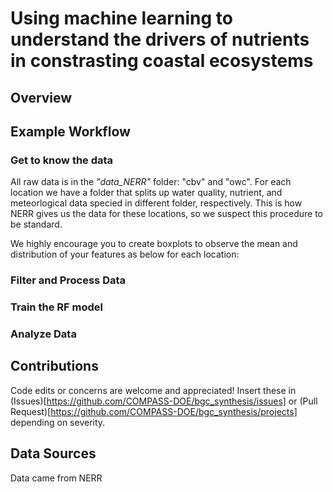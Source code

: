 # Using machine learning to understand the drivers of nutrients in constrasting coastal ecosystems

## Overview

## Example Workflow

### Get to know the data

All raw data is in the _"data_NERR"_ folder: "cbv" and "owc". For each location we have a folder that splits up water quality, nutrient, and meteorlogical data specied in different folder, respectively. This is how NERR gives us the data for these locations, so we suspect this procedure to be standard. 

We highly encourage you to create boxplots to observe the mean and distribution of your features as below for each location:

### Filter and Process Data

### Train the RF model

### Analyze Data

## Contributions

Code edits or concerns are welcome and appreciated! Insert these in (Issues)[https://github.com/COMPASS-DOE/bgc_synthesis/issues] or (Pull Request)[https://github.com/COMPASS-DOE/bgc_synthesis/projects] depending on severity. 

## Data Sources

Data came from NERR


